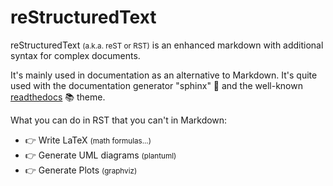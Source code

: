 # reStructuredText

<div class="row row-cols-md-2"><div>

reStructuredText <small>(a.k.a. reST or RST)</small> is an enhanced markdown with additional syntax for complex documents.

It's mainly used in documentation as an alternative to Markdown. It's quite used with the documentation generator "sphinx" 🦁 and the well-known [readthedocs](https://docs.readthedocs.io/en/stable/index.html) 📚  theme.
</div><div>

What you can do in RST that you can't in Markdown:

* 👉 Write LaTeX <small>(math formulas...)</small>
* 👉 Generate UML diagrams <small>(plantuml)</small>
* 👉 Generate Plots <small>(graphviz)</small>
</div></div>